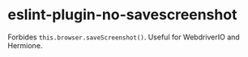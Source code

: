 # eslint-plugin-no-savescreenshot

Forbides `this.browser.saveScreenshot()`. Useful for WebdriverIO and Hermione.
